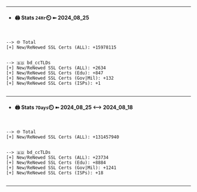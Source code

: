 

---
- #### 🖨️ **Stats** `24Hr`⏲️ ➼ 2024_08_25
```console


--> 🌐 Total
[+] New/ReNewed SSL Certs (ALL): +15978115


--> 🇧🇩 bd_ccTLDs
[+] New/ReNewed SSL Certs (ALL): +2634
[+] New/ReNewed SSL Certs (Edu): +847
[+] New/ReNewed SSL Certs (Gov|Mil): +132
[+] New/ReNewed SSL Certs (ISPs): +1


```

---
- #### 🖨️ **Stats** `7Days`⏲️ ➼ 2024_08_25 <--> 2024_08_18
```console


--> 🌐 Total
[+] New/ReNewed SSL Certs (ALL): +131457940


--> 🇧🇩 bd_ccTLDs
[+] New/ReNewed SSL Certs (ALL): +23734
[+] New/ReNewed SSL Certs (Edu): +8884
[+] New/ReNewed SSL Certs (Gov|Mil): +1241
[+] New/ReNewed SSL Certs (ISPs): +18


```

---

